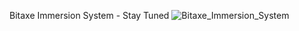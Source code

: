 Bitaxe Immersion System - Stay Tuned
![Bitaxe_Immersion_System](https://github.com/CryptoIceMLH/Bitaxe-Immersion/assets/161954574/6f2b0936-bc9e-41e7-afa6-bcd1b65faf8b)
